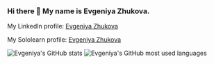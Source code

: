### Hi there 👋 My name is Evgeniya Zhukova.

My LinkedIn profile: <a href="https://ca.linkedin.com/in/evgeniya-zhukova?trk=profile-badge">Evgeniya Zhukova</a>
<br>

My Sololearn profile: <a href="https://www.sololearn.com/profile/12749809">Evgeniya Zhukova</a>
<br>

<!--**Languages and Tools:** 
<code><img height="20" src="https://raw.githubusercontent.com/github/explore/80688e429a7d4ef2fca1e82350fe8e3517d3494d/topics/javascript/javascript.png"></code>
<code><img height="20" src="https://raw.githubusercontent.com/github/explore/80688e429a7d4ef2fca1e82350fe8e3517d3494d/topics/typescript/typescript.png"></code>
<code><img height="20" src="https://raw.githubusercontent.com/github/explore/80688e429a7d4ef2fca1e82350fe8e3517d3494d/topics/react/react.png"></code>
<code><img height="20" src="https://raw.githubusercontent.com/github/explore/5c058a388828bb5fde0bcafd4bc867b5bb3f26f3/topics/graphql/graphql.png"></code>
<code><img height="20" src="https://raw.githubusercontent.com/github/explore/80688e429a7d4ef2fca1e82350fe8e3517d3494d/topics/nodejs/nodejs.png"></code>   -->

![Evgeniya's GitHub stats](https://github-readme-stats.vercel.app/api?username=evgeniya-zhukova&theme=tokyonight&show_icons=true) ![Evgeniya's GitHub most used languages](https://github-readme-stats.vercel.app/api/top-langs/?username=evgeniya-zhukova&theme=tokyonight&show_icons=true)   

 

<!--

- 🔭 I’m currently working on ...
- 🌱 I’m currently learning ...
- 👯 I’m looking to collaborate on ...
- 🤔 I’m looking for help with ...
- 💬 Ask me about ...
- 📫 How to reach me: ...
- 😄 Pronouns: ...
- ⚡ Fun fact: ...


Basics Article - how to create a custom GitHub Profile - https://towardsdatascience.com/build-a-stunning-readme-for-your-github-profile-9b80434fe5d7
Example(s) - of great custom GitHub Profiles - https://dev.to/diogorodrigues/creating-amazing-github-profiles-readme-5h31
Optimize - your default GitHub Profile - https://hackernoon.com/how-to-optimize-your-github-profile-9540f338b2c9
Display - GitHub badges on your profile - https://docs.github.com/en/account-and-profile/setting-up-and-managing-your-github-profile/customizing-your-profile/personalizing-your-profile#displaying-badges-on-your-profile
Resources - to build / customize your GitHub profile - https://github.com/abhisheknaiidu/awesome-github-profile-readme
Tips Article - how to optimize your custom GitHub Profile - https://dev.to/kmhmubin/create-a-badass-github-profile-readmes-1a02

Repo Tips
Template - Useful README template - https://github.com/zalando/zalando-howto-open-source/blob/master/READMEtemplate.md#readme
Example(s) - Awesome README files - https://github.com/matiassingers/awesome-readme
Example - using Binder with .ipynb files - https://github.com/BauerLab/GT-scan2-Notebooks

-->
